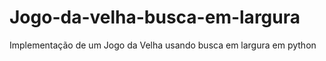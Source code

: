 # Jogo-da-velha-busca-em-largura
Implementação de um Jogo da Velha usando busca em largura em python
